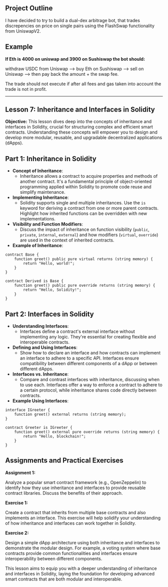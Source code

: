 ## Project Outline

I have decided to try to build a dual-dex arbitrage bot, that trades discrepencies on price on single pairs using the FlashSwap functionality from UniswapV2.

## Example

**If Eth is 4000 on uniswap and 3900 on Sushiswap the bot should:**

withdraw USDC from Uniswap --> buy Eth on Sushiswap --> sell on Uniswap --> then pay back the amount + the swap fee.

The trade should not execute if after all fees and gas taken into account the trade is not in profit.

---

## Lesson 7: Inheritance and Interfaces in Solidity

**Objective:** This lesson dives deep into the concepts of inheritance and interfaces in Solidity, crucial for structuring complex and efficient smart contracts. Understanding these concepts will empower you to design and develop more modular, reusable, and upgradable decentralized applications (dApps).

## Part 1: Inheritance in Solidity

-   **Concept of Inheritance**:
    -   Inheritance allows a contract to acquire properties and methods of another contract. It's a fundamental principle of object-oriented programming applied within Solidity to promote code reuse and simplify maintenance.
-   **Implementing Inheritance**:
    -   Solidity supports single and multiple inheritances. Use the `is` keyword for deriving a contract from one or more parent contracts. Highlight how inherited functions can be overridden with new implementations.
-   **Visibility and Function Modifiers**:
    -   Discuss the impact of inheritance on function visibility (`public`, `private`, `internal`, `external`) and how modifiers (`virtual`, `override`) are used in the context of inherited contracts.
-   **Example of Inheritance**:

```solidity
contract Base {
    function greet() public pure virtual returns (string memory) {
        return "Hello, world!";
    }
}

contract Derived is Base {
    function greet() public pure override returns (string memory) {
        return "Hello, Solidity!";
    }
}

```

## Part 2: Interfaces in Solidity

-   **Understanding Interfaces**:
    -   Interfaces define a contract's external interface without implementing any logic. They're essential for creating flexible and interoperable contracts.
-   **Defining and Using Interfaces**:
    -   Show how to declare an interface and how contracts can implement an interface to adhere to a specific API. Interfaces ensure compatibility between different components of a dApp or between different dApps.
-   **Interfaces vs. Inheritance**:
    -   Compare and contrast interfaces with inheritance, discussing when to use each. Interfaces offer a way to enforce a contract to adhere to a certain protocol, while inheritance shares code directly between contracts.
-   **Example Using Interfaces**:

```solidity
interface IGreeter {
    function greet() external returns (string memory);
}

contract Greeter is IGreeter {
    function greet() external pure override returns (string memory) {
        return "Hello, blockchain!";
    }
}

```

## Assignments and Practical Exercises

**Assignment 1:**

Analyze a popular smart contract framework (e.g., OpenZeppelin) to identify how they use inheritance and interfaces to provide reusable contract libraries. Discuss the benefits of their approach.

**Exercise 1:**

Create a contract that inherits from multiple base contracts and also implements an interface. This exercise will help solidify your understanding of how inheritance and interfaces can work together in Solidity.

**Exercise 2:**

Design a simple dApp architecture using both inheritance and interfaces to demonstrate the modular design. For example, a voting system where base contracts provide common functionalities and interfaces ensure interoperability between different components.

This lesson aims to equip you with a deeper understanding of inheritance and interfaces in Solidity, laying the foundation for developing advanced smart contracts that are both modular and interoperable.
